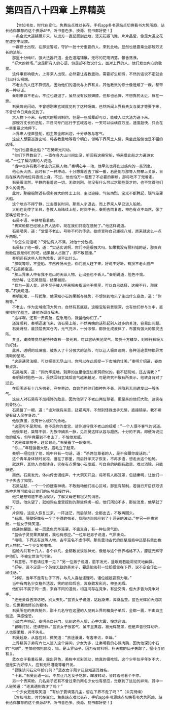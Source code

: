 # 第四百八十四章 上界精英
        【告知书友，时代在变化，免费站点难以长存，手机app多书源站点切换看书大势所趋，站长给你推荐的这个换源APP，听书音色多、换源、找书都好使！】
       一条金光大道铺展开来，从远方一直延展到此地，漫天花瓣飞舞，片片晶莹，像是大道之花在虚空中绽放。
       一群修士出现，在那里警戒，守护一批十分重要的人，来到此地，显然也是要乘坐那艘万丈长的法船。
       那里十分绚烂，强大法器开道，金色道路铺展，无尽的花雨洒落，馨香荡漾。
       “好大的排场。”这是所有人的心语，但是却不敢说什么，面对上界的人，他们发自内心的敬畏。
       这件事影响极大，上界来人出现，必然要让各教震动，需要好生相待，不然的话说不定就会引出什么祸端。
       不老山的人还不算慌乱，因为他们的道统与上界有关，其他教派的修士像是矮了一截，都带着一种恭谨。
       秦明来自不老山，不过也避退了，虽然没有奴颜婢膝，但却也忌惮，不想靠的太近，躲在一旁。
       石昊眸光闪动，不曾想刚来玄域就见到了这种场面，已然听闻上界有贵女与英才等要下来，不曾想今日亲自见到了。
       大人物下不来，有强大的规则制约，但是一些后辈却可以，能被人以大法力送下来。
       那艘万丈长的法船，平日间专门巡行于玄域各地，一天可以纵横百万里，速度超快，只会在一些重要之地停下。
       上界来人径直登船，船主等全部出迎，十分恭敬与客气。
       这些人想要巡游玄域，将各教重地等看个明白，领略下界风土人情，乘坐此船倒也是不错的选择。
       “他们也要乘此船？”石昊眸光闪动。
       “他们下界数日了，一直在各大山川间出没，听闻有这艘宝船，特来借此船之力遍游玄域。”一位了解内情的人说道。
       “当中也许有我不老山的天纵人物。”秦明心中一动，他早先也得到过族内的一些消息。
       他心头火热，此时有了一种冲动，十分想靠近去了解一番，若是能与那等人物攀上关系，日后在族内的地位将直线上身。不过，他也怕万一招惹了不必要的麻烦，那将吃不了兜着走。
       石昊很淡然，平静的看着这一切，无欲则刚，他没有什么可以求那些英才的，也不觉得他们多么的高贵。
       此时，那艘船附近有很多强大的修士上前，主动迎接，气氛热烈，宝光不断腾起，瑞气笼罩大船。
       这个地方不得宁静，过去很长时间，那些人才退去，而上界来人早已进入船舱。
       大船在此停了半日，各教人马陆续上船，时间不长，秦明去而复返，神色有点不自然，张了张嘴想说什么。
       石昊不语，平静地看着他。
       “贵宾舱都已经被上界人选中，现在我们只能在底舱了。”他这样说道。
       石昊哂笑，道：“堂堂不老山，号称不朽的传承，始终宣称自己雄视八域，原来就这么一点斤两啊。”
       “你怎么说话呢？”旁边有人不满，对他十分敌视。
       石昊扫了他一眼，道：“实话实说啊，你们不是很强大吗，如果我没有预料错的话，那贵宾舱舱应该是你们的吧，结果被人占据了，却不敢顶撞。”
       秦明还有这些人脸色难看，说不出什么。
       “那就等呗，不登船。不然传扬出去，你们被人赶下来，好说不好听，有损不老山威严啊。”石昊揶揄道。
       “那上界来人中有我不老山的天纵人物，让出去也不丢人。”秦明说道，脸色不愉。
       他劝解，让石昊登船，结果被拒。
       “我为一国人皇，还不至于被人呼来喝去指派坐于哪里，可以自己选择，这艘不行，那就等。”石昊说道。
       秦明犯难，一阵犹豫，他深知小石的果断与强势，不想快到地头了生出什么变故，道：“你稍等。”
       不老山，作为玄域绝顶大势力，自然有其底蕴，这艘宝船背景很深，也有他们参与当中，直接找到了船主，请他协调与解决。
       “这样啊，还有一贵宾舱，应急用的，就留给你们了。”
       还算顺利，秦明迅速飞来，请石昊上船，不然再晚的话引起别人过多的关注，容易出问题。
       石昊讶然，最顶层贵宾仓内，元气充沛，十分浓郁，都快化成液体了，布置有强大的聚灵法阵。
       并且，桌椅等竟然是特种奇石——聚元石，可以容纳天地灵气，聚拢十方精华，对修行有极大的好处。
       此外，透明的琉璃窗，被炼入了十分强大的法阵，可以让人极目远眺，各种沿途景物都异常清晰的呈现。
       “这是通灵法眼，可以探查无尽山川，你可以在此感受一下玄域的壮美。”秦明介绍道，姿态有点高。
       石昊嗤笑，道：“同为牢笼地，别弄的这里像是仙家洞府似的。看不起荒域，还去请我？”
       秦明顿时脸色一沉，虽然回归玄域后底气越来越足，可是终究不敢有所表示，他转身背对了过去。
       在周围还有十几名强者，守在旁边，自始至终他们都神色不善，若隐若无间透发出一股杀气。
       这些人对石昊有不加掩饰的敌意，因为他斩了不老山两位尊者，更是杀的他们大败，这实在刻骨铭心。
       石昊瞥了一眼，道：“谁对我有杀意，赶紧离开，不然别怪我出手无情，直接镇杀。我不希望有敌人呆在身边。”
       他很直接，没有什么缓和的余地。
       “这里可不是荒域，也不是你的皇宫，请你遵守我不老山的规矩！”一个人很不客气的说道。
       他很年轻，桀骜不驯，为族中嫡系一脉，见石昊这样从容与超然，十分的不爽。即便听说过他的威名，但毕竟要到不老山了，不怕他发威。
       “这是谁家孩子，赶紧领走。”石昊看了一眼秦明。
       “你……”年轻强者大怒，眉毛立了起来。
       秦明一把拉住了他，暗中只有一句话，道：“杀两位尊者的人，是不会跟你废话的。”
       这个青年身体顿时发凉，僵在了那里，而后好半天才恢复，不再多语，想走出这个船舱。
       就这样，其他人也都转身，实在有点惧怕小石发威，可自身的确抱有敌意，难以消除，只能躲避。
       突然，石昊发光，体内传出诵经声，十大洞天开启，将所有人都笼罩，包括秦明，让他们一下子失去了知觉。
       石昊站起，一个一个的搜索神魂，不敢触动他们核心区域，那里有禁制，若强行开启获取该族神术等可能会让他们的头颅直接炸开。
       他只是想知道不老山现状，了解父母还有祖父的消息。
       可是，他失望了，就如同在皇宫捉到的那些俘虏一般，他们所知不多，那些消息，他早就了解了。
       片刻后，这些人恢复过来，一阵迷茫，而后骇然，全都出去，不敢再回头。
       “有趣，隔壁好像有一个了不得的强者，我隐约间感应到了十洞天的波动。”在另一座贵宾舱，一位女子微笑道。
       她通体朦胧，被一层蓝色光华笼罩，不露真身，有一种仙灵气韵。
       “蓝仙子灵觉果真敏锐，我也有感应。”一位年轻男子说道，气质出众。
       “嘻嘻，下界还有这等人物，古牢笼名不虚传啊，那些震动古代的巨擘后裔中还是有些出色的人物的。”一个少女笑嘻嘻。
       船舱内共有十几人，各个非凡，全都散发淡淡神光，像是与这个世界格格不入，朦胧光辉守护他们，不被尘世浊气污染。
       “有意思，不若请过来一见？”另一位男子说道，眉宇发光，竖眼宛若能洞彻天地幽冥。
       “好呀，说不定是一个英俊无敌的美男子，要是能吸引一位姐姐留在下界，说不定会传出一段佳话。”
       “对呀，当年不是有仙子下界，与凡人喜结连理吗，诸位姐姐要努力哦。”
       当中有两名少女格外活泼，笑的前仰后合，浑身散发彩光，神圣无暇。
       他们并不属于同一族，来自不同的道统，相互间存在竞争，有些交情，但大多皆为竞争对手。
       “还是亲自去拜访吧，别太失礼。”蓝衣女子说道，站起身来，浑身晶莹，蓝色光辉如火焰跳动，包裹着她修长的躯体。
       石昊所在的贵宾舱外，那十几名守在这里的人见到上界的精英子弟后，全都一震，不由自主倒退，深感惶恐。
       当敲门声响起，秦明亲自开门，见到这些人后，心中大震，惶然迎请。
       “冒昧打扰，还请恕罪。”蓝衣女子很客气，虽不显真容，被光辉笼罩，但是声音悦耳动听，人也很柔和，并不失礼。
       石昊起身，从容应对，微笑道：“旅途漫漫，有客来访，幸哉。”
       上界精英子弟有六七人进入这个房间，少女为多，让秦明看的心惊肉跳，因为他深知小石的“气魄”，生怕他强抢民女，错，是上界仙子。因为有前科啊，补天教的仙子失踪了，据传与他有关。
       蓝衣女子看着石昊，露出异色，美眸中光彩流动，她真的很吃惊，这个少年似乎年岁不大，但是实力好惊人，应有无尽潜能等着开发。
       “冒昧请问石兄年龄几何？”蓝衣女子刚才已经知道其姓名。
       “十五。”石昊此语一出，不禁让几名女子吃惊，眸波转动，皆盯着他看个不停。
       另一个贵宾舱，几名男子还有不曾过来的两名少女也有感应，觉察到了这边的异常，其中一人轻笑道：“还真遇到奇才了吗？”
       一个少女更是取笑道：“有仙子要谪落凡尘，留在下界不走了吗？”（未完待续）
       【告知书友，时代在变化，免费站点难以长存，手机app多书源站点切换看书大势所趋，站长给你推荐的这个换源APP，听书音色多、换源、找书都好使！】